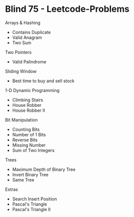 # Blind 75 - Leetcode-Problems

Arrays & Hashing
 - Contains Duplicate 
 - Valid Anagram 
 - Two Sum

 Two Pointers
 - Valid Palindrome 

Sliding Window
 - Best time to buy and sell stock

1-D Dynamic Programming 
 - Climbing Stairs
 - House Robber
 - House Robber II

Bit Manipulation
 - Counting Bits
 - Number of 1 Bits
 - Reverse Bits
 - Missing Number
 - Sum of Two Integers

Trees
 - Maximum Depth of Binary Tree
 - Invert Binary Tree
 - Same Tree



Extras
 - Search Insert Position
 - Pascal's Triangle
 - Pascal's Triangle II

